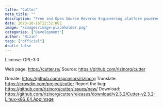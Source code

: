 ```yaml
---
title: "Cutter"
meta_title: ""
description: "Free and Open Source Reverse Engineering platform powered by Rizin"
date: 2023-10-16T22:52:00Z
image: "/images/image-placeholder.png"
categories: ["Development"]
author: "Rizin"
tags: ["official"]
draft: false
---
```


License: GPL-3.0

Web page: https://cutter.re/
Source: https://github.com/rizinorg/cutter

Donate: https://github.com/sponsors/rizinorg
Translate: https://crowdin.com/project/cutter
Report the bug: https://github.com/rizinorg/cutter/issues/new/
Download: https://github.com/rizinorg/cutter/releases/download/v2.3.2/Cutter-v2.3.2-Linux-x86_64.AppImage
